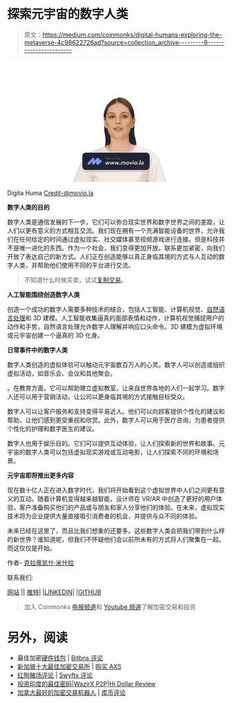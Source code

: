 # 探索元宇宙的数字人类

> 原文：<https://medium.com/coinmonks/digital-humans-exploring-the-metaverse-4c98622726ad?source=collection_archive---------9----------------------->

![](img/c6049692b8379c01134850303dcc89a7.png)

Digita Huma Credit-@movio.la

**数字人类的目的**

数字人类是通信发展的下一步。它们可以弥合现实世界和数字世界之间的差距，让人们以更有意义的方式相互交流。我们现在拥有一个充满智能设备的世界，允许我们在任何给定的时间通过虚拟现实、社交媒体甚至视频游戏进行连接。但是科技并不是唯一进化的东西。作为一个社会，我们变得更加开放，联系更加紧密，向我们开放了表达自己的新方式。人们正在创造能够以真正身临其境的方式与人互动的数字人类，并帮助他们使用不同的平台进行交流。

> 不知道什么时候买卖，试试[复制交易](http://coincodecap.com/go/bityard)。

**人工智能围绕创造数字人类**

创造一个成功的数字人需要多种技术的结合，包括人工智能、计算机视觉、[自然语言处理](https://medium.datadriveninvestor.com/a-brief-on-natural-language-processing-nlp-91c7b79243f3)和 3D 建模。人工智能收集逼真的面部表情和动作，计算机视觉捕捉用户的动作和手势，自然语言处理允许数字人理解并响应口头命令。3D 建模为虚拟环境或元宇宙创建一个逼真的 3D 化身。

**日常事件中的数字人类**

数字人类创造的虚拟体验可以触动元宇宙数百万人的心灵。数字人可以创造或组织虚拟活动，如音乐会、会议和其他聚会。

。在教育方面，它可以帮助建立虚拟教室，让来自世界各地的人们一起学习。数字人还可以用于营销活动，让公司以更身临其境的方式接触目标受众。

数字人可以让客户服务和支持变得平易近人。他们可以向顾客提供个性化的建议和帮助，让他们感到更受重视和欣赏。此外，数字人可以用于医疗咨询，为患者提供个性化的护理和数字医生的建议。

数字人也用于娱乐目的。它们可以提供互动体验，让人们探索新的世界和故事。元宇宙的数字人类可以包括虚拟现实游戏或互动电影，让人们探索不同的环境和场景。

**元宇宙即将推出更多内容**

现在数十亿人正在进入数字时代，我们将开始看到这个虚拟世界中人们之间更有意义的互动。随着计算机变得越来越智能，设计师在 VR/AR 中创造了更好的用户体验，客户准备购买他们的产品或与朋友和家人分享他们的体验。在未来，虚拟现实技术将为企业提供大量直接吸引消费者的机会，并提供与众不同的体验。

未来已经在这里了，而且比我们想象的还要多。这些数字人类会把我们带到什么样的新世界？谁知道呢，但我们不怀疑他们会以前所未有的方式将人们聚集在一起。而这仅仅是开始。

作者- [克拉蒂凯什·米什拉](https://medium.com/u/22505c15ee08?source=post_page-----4c98622726ad--------------------------------)

联系我们:

[网站](https://www.dwarf-ai.com/blockchain) || [推特](https://twitter.com/dwarf_ai)| |[LINKEDIN](https://www.linkedin.com/company/dwarfai/)| |[GITHUB](https://github.com/Dwarf-AI)

> 加入 Coinmonks [电报频道](https://t.me/coincodecap)和 [Youtube 频道](https://www.youtube.com/c/coinmonks/videos)了解加密交易和投资

# 另外，阅读

*   最佳加密[硬件钱包](/coinmonks/hardware-wallets-dfa1211730c6) | [Bitbns 评论](/coinmonks/bitbns-review-38256a07e161)
*   [新加坡十大最佳加密交易所](https://coincodecap.com/crypto-exchange-in-singapore) | [购买 AXS](https://coincodecap.com/buy-axs-token)
*   [红狗赌场评论](https://coincodecap.com/red-dog-casino-review) | [Swyftx 评论](https://coincodecap.com/swyftx-review)
*   [投资印度的最佳密码](https://coincodecap.com/best-crypto-to-invest-in-india-in-2021)|[WazirX P2P](https://coincodecap.com/wazirx-p2p)|[Hi Dollar Review](https://coincodecap.com/hi-dollar-review)
*   [加拿大最好的加密交易机器人](https://coincodecap.com/5-best-crypto-trading-bots-in-canada) | [库币评论](https://coincodecap.com/kucoin-review)